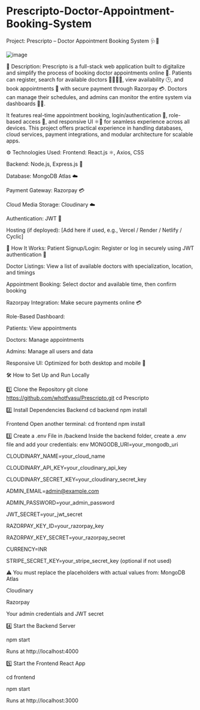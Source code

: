 # Prescripto-Doctor-Appointment-Booking-System
Project: Prescripto – Doctor Appointment Booking System 🩺📱

![image](https://github.com/user-attachments/assets/c6b8dc4e-bd28-4d8b-9f6b-6b711d0d5dcf)


📌 Description:
Prescripto is a full-stack web application built to digitalize and simplify the process of booking doctor appointments online 🏥. Patients can register, search for available doctors 👨‍⚕️👩‍⚕️, view availability 🕒, and book appointments 📅 with secure payment through Razorpay 💳. Doctors can manage their schedules, and admins can monitor the entire system via dashboards 🧑‍💼.

It features real-time appointment booking, login/authentication 🔐, role-based access 👥, and responsive UI ⚛️📱 for seamless experience across all devices. This project offers practical experience in handling databases, cloud services, payment integrations, and modular architecture for scalable apps.

⚙️ Technologies Used:
Frontend: React.js ⚛️, Axios, CSS

Backend: Node.js, Express.js 🔧

Database: MongoDB Atlas ☁️

Payment Gateway: Razorpay 💳

Cloud Media Storage: Cloudinary ☁️

Authentication: JWT 🔐

Hosting (if deployed): [Add here if used, e.g., Vercel / Render / Netlify / Cyclic]

🚀 How It Works:
Patient Signup/Login: Register or log in securely using JWT authentication 🔐

Doctor Listings: View a list of available doctors with specialization, location, and timings

Appointment Booking: Select doctor and available time, then confirm booking

Razorpay Integration: Make secure payments online 💳

Role-Based Dashboard:

Patients: View appointments

Doctors: Manage appointments

Admins: Manage all users and data

Responsive UI: Optimized for both desktop and mobile 📱

🛠️ How to Set Up and Run Locally

1️⃣ Clone the Repository
git clone https://github.com/whotfvasu/Prescripto.git
cd Prescripto

2️⃣ Install Dependencies
Backend
cd backend
npm install

Frontend
Open another terminal:
cd frontend
npm install

3️⃣ Create a .env File in /backend
Inside the backend folder, create a .env file and add your credentials:
env
MONGODB_URI=your_mongodb_uri

CLOUDINARY_NAME=your_cloud_name

CLOUDINARY_API_KEY=your_cloudinary_api_key

CLOUDINARY_SECRET_KEY=your_cloudinary_secret_key

ADMIN_EMAIL=admin@example.com

ADMIN_PASSWORD=your_admin_password

JWT_SECRET=your_jwt_secret

RAZORPAY_KEY_ID=your_razorpay_key

RAZORPAY_KEY_SECRET=your_razorpay_secret

CURRENCY=INR

STRIPE_SECRET_KEY=your_stripe_secret_key (optional if not used)

⚠️ You must replace the placeholders with actual values from:
MongoDB Atlas

Cloudinary

Razorpay

Your admin credentials and JWT secret



4️⃣ Start the Backend Server

npm start

Runs at http://localhost:4000


5️⃣ Start the Frontend React App

cd frontend

npm start

Runs at http://localhost:3000
